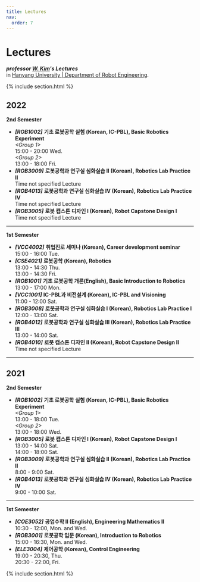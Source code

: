 ```yaml
---
title: Lectures
nav:
  order: 7
---
```


# <i class="fas fa-chalkboard-teacher"></i> **Lectures**

<i class="fas fa-book-reader"></i>  **_professor_ [_W. Kim_](http://harco.hanyang.ac.kr/members/Wansoo-Kim.html)_'s Lectures_**         
in [Hanyang University | Department of Robot Engineering](https://robot.hanyang.ac.kr/front/people/prof).

{% include section.html %}

## <i class="fas fa-chalkboard"></i> 2022   
   
   
<i class="fas fa-thumbtack"></i> **2nd Semester**     

- **_[ROB1002]_** **기초 로봇공학 실험 (Korean, IC-PBL), Basic Robotics Experiment**      
_<Group 1>_   
15:00 - 20:00 Wed.      
_<Group 2>_   
13:00 - 18:00 Fri.      
- **_[ROB3009]_** **로봇공학과 연구실 심화실습 II (Korean), Robotics Lab Practice II**    
 Time not specified Lecture    
- **_[ROB4013]_** **로봇공학과 연구실 심화실습 IV (Korean), Robotics Lab Practice IV**    
Time not specified Lecture    
- **_[ROB3005]_** **로봇 캡스톤 디자인 I (Korean), Robot Capstone Design I**    
Time not specified Lecture    


***
<i class="fas fa-thumbtack"></i> **1st Semester**     

- **_[VCC4002]_** **취업진로 세미나 (Korean), Career development seminar**     
15:00 - 16:00 Tue.   
- **_[CSE4021]_** **로봇공학 (Korean), Robotics**     
13:00 - 14:30 Thu.     
13:00 - 14:30 Fri.     
- **_[ROB1001]_** **기초 로봇공학 개론(English), Basic Introduction to Robotics**    
13:00 - 17:00 Mon.     
- **_[VCC1001]_** **IC-PBL과 비전설계 (Korean), IC-PBL and Visioning**    
11:00 - 12:00 Sat.            
- **_[ROB3008]_** **로봇공학과 연구실 심화실습 I (Korean), Robotics Lab Practice I**    
12:00 - 13:00 Sat.           
- **_[ROB4012]_** **로봇공학과 연구실 심화실습 III (Korean), Robotics Lab Practice III**    
13:00 - 14:00 Sat.              
- **_[ROB4010]_** **로봇 캡스톤 디자인 II (Korean), Robot Capstone Design II**      
Time not specified Lecture    


***   

## <i class="fas fa-chalkboard"></i> 2021

<i class="fas fa-thumbtack"></i> **2nd Semester**     

- **_[ROB1002]_** **기초 로봇공학 실험 (Korean, IC-PBL), Basic Robotics Experiment**    
_<Group 1>_   
13:00 - 18:00 Tue.      
_<Group 2>_   
13:00 - 18:00 Wed.      
- **_[ROB3005]_** **로봇 캡스톤 디자인 I (Korean), Robot Capstone Design I**    
13:00 - 14:00 Sat.   
14:00 - 18:00 Sat.   
- **_[ROB3009]_** **로봇공학과 연구실 심화실습 II (Korean), Robotics Lab Practice II**    
8:00 - 9:00 Sat.   
- **_[ROB4013]_** **로봇공학과 연구실 심화실습 IV (Korean), Robotics Lab Practice IV**    
9:00 - 10:00 Sat.   

***   

<i class="fas fa-thumbtack"></i> **1st Semester**     

- **_[COE3052]_** **공업수학 II (English), Engineering Mathematics II**    
10:30 - 12:00, Mon. and Wed.   
- **_[ROB3001]_** **로봇공학 입문 (Korean), Introduction to Robotics**    
15:00 - 16:30, Mon. and Wed.   
- **_[ELE3004]_** **제어공학 (Korean), Control Engineering**    
19:00 - 20:30, Thu.     
20:30 - 22:00, Fri.   


{% include section.html %}